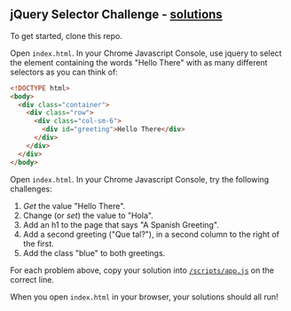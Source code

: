 ## jQuery Selector Challenge - [solutions](solutions.md)

To get started, clone this repo.

Open `index.html`. In your Chrome Javascript Console, use jquery to select the element containing the words "Hello There" with as many different selectors as you can think of:

``` html
<!DOCTYPE html>
<body>
  <div class="container">
    <div class="row">
      <div class="col-sm-6">
        <div id="greeting">Hello There</div>
      </div>
    </div>
  </div>
</body>
```
Open `index.html`. In your Chrome Javascript Console, try the following challenges:

1. *Get* the value "Hello There".
2. Change (or *set*) the value to "Hola".
3. Add an h1 to the page that says "A Spanish Greeting".
4. Add a second greeting ("Que tal?"), in a second column to the right of the first.
5. Add the class "blue" to both greetings.


For each problem above, copy your solution into [`/scripts/app.js`](/scripts/app.js) on the correct line.

When you open `index.html` in your browser, your solutions should all run!
